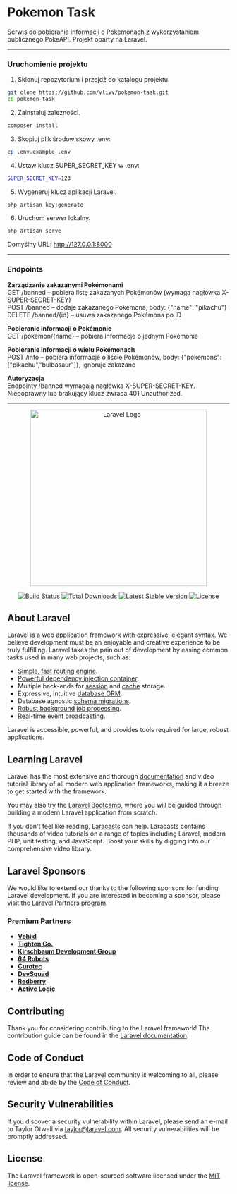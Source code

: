 # Pokemon Task 

Serwis do pobierania informacji o Pokemonach z wykorzystaniem publicznego PokeAPI. Projekt oparty na Laravel.

---
### Uruchomienie projektu

1. Sklonuj repozytorium i przejdź do katalogu projektu.
```bash
git clone https://github.com/vlivv/pokemon-task.git
cd pokemon-task
```

2. Zainstaluj zależności.
```bash
composer install
```

3. Skopiuj plik środowiskowy .env:
```bash
cp .env.example .env
```

4. Ustaw klucz SUPER_SECRET_KEY w .env:
```bash
SUPER_SECRET_KEY=123
```

5. Wygeneruj klucz aplikacji Laravel.
```bash
php artisan key:generate
```

6. Uruchom serwer lokalny.
```bash
php artisan serve
```

Domyślny URL: http://127.0.0.1:8000

---

### Endpoints

**Zarządzanie zakazanymi Pokémonami**<br>
GET /banned – pobiera listę zakazanych Pokémonów (wymaga nagłówka X-SUPER-SECRET-KEY)<br>
POST /banned – dodaje zakazanego Pokémona, body: {"name": "pikachu"}<br>
DELETE /banned/{id} – usuwa zakazanego Pokémona po ID

**Pobieranie informacji o Pokémonie**<br>
GET /pokemon/{name} – pobiera informacje o jednym Pokémonie

**Pobieranie informacji o wielu Pokémonach**<br>
POST /info – pobiera informacje o liście Pokémonów, body: {"pokemons": ["pikachu","bulbasaur"]}, ignoruje zakazane

**Autoryzacja**<br>
Endpointy /banned wymagają nagłówka X-SUPER-SECRET-KEY.<br>
Niepoprawny lub brakujący klucz zwraca 401 Unauthorized.


---



<p align="center"><a href="https://laravel.com" target="_blank"><img src="https://raw.githubusercontent.com/laravel/art/master/logo-lockup/5%20SVG/2%20CMYK/1%20Full%20Color/laravel-logolockup-cmyk-red.svg" width="400" alt="Laravel Logo"></a></p>

<p align="center">
<a href="https://github.com/laravel/framework/actions"><img src="https://github.com/laravel/framework/workflows/tests/badge.svg" alt="Build Status"></a>
<a href="https://packagist.org/packages/laravel/framework"><img src="https://img.shields.io/packagist/dt/laravel/framework" alt="Total Downloads"></a>
<a href="https://packagist.org/packages/laravel/framework"><img src="https://img.shields.io/packagist/v/laravel/framework" alt="Latest Stable Version"></a>
<a href="https://packagist.org/packages/laravel/framework"><img src="https://img.shields.io/packagist/l/laravel/framework" alt="License"></a>
</p>

## About Laravel

Laravel is a web application framework with expressive, elegant syntax. We believe development must be an enjoyable and creative experience to be truly fulfilling. Laravel takes the pain out of development by easing common tasks used in many web projects, such as:

- [Simple, fast routing engine](https://laravel.com/docs/routing).
- [Powerful dependency injection container](https://laravel.com/docs/container).
- Multiple back-ends for [session](https://laravel.com/docs/session) and [cache](https://laravel.com/docs/cache) storage.
- Expressive, intuitive [database ORM](https://laravel.com/docs/eloquent).
- Database agnostic [schema migrations](https://laravel.com/docs/migrations).
- [Robust background job processing](https://laravel.com/docs/queues).
- [Real-time event broadcasting](https://laravel.com/docs/broadcasting).

Laravel is accessible, powerful, and provides tools required for large, robust applications.

## Learning Laravel

Laravel has the most extensive and thorough [documentation](https://laravel.com/docs) and video tutorial library of all modern web application frameworks, making it a breeze to get started with the framework.

You may also try the [Laravel Bootcamp](https://bootcamp.laravel.com), where you will be guided through building a modern Laravel application from scratch.

If you don't feel like reading, [Laracasts](https://laracasts.com) can help. Laracasts contains thousands of video tutorials on a range of topics including Laravel, modern PHP, unit testing, and JavaScript. Boost your skills by digging into our comprehensive video library.

## Laravel Sponsors

We would like to extend our thanks to the following sponsors for funding Laravel development. If you are interested in becoming a sponsor, please visit the [Laravel Partners program](https://partners.laravel.com).

### Premium Partners

- **[Vehikl](https://vehikl.com)**
- **[Tighten Co.](https://tighten.co)**
- **[Kirschbaum Development Group](https://kirschbaumdevelopment.com)**
- **[64 Robots](https://64robots.com)**
- **[Curotec](https://www.curotec.com/services/technologies/laravel)**
- **[DevSquad](https://devsquad.com/hire-laravel-developers)**
- **[Redberry](https://redberry.international/laravel-development)**
- **[Active Logic](https://activelogic.com)**

## Contributing

Thank you for considering contributing to the Laravel framework! The contribution guide can be found in the [Laravel documentation](https://laravel.com/docs/contributions).

## Code of Conduct

In order to ensure that the Laravel community is welcoming to all, please review and abide by the [Code of Conduct](https://laravel.com/docs/contributions#code-of-conduct).

## Security Vulnerabilities

If you discover a security vulnerability within Laravel, please send an e-mail to Taylor Otwell via [taylor@laravel.com](mailto:taylor@laravel.com). All security vulnerabilities will be promptly addressed.

## License

The Laravel framework is open-sourced software licensed under the [MIT license](https://opensource.org/licenses/MIT).
